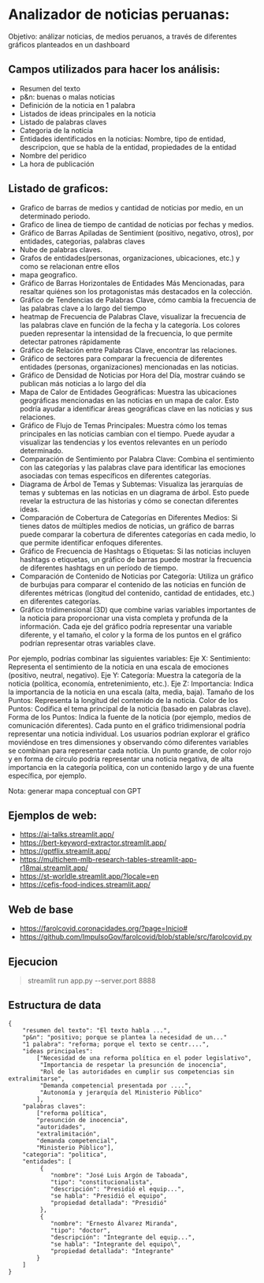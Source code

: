 # Analizador de noticias peruanas:
Objetivo: análizar noticias, de medios peruanos, a través de diferentes gráficos planteados en un dashboard

## Campos utilizados para hacer los análisis:
- Resumen del texto
- p&n: buenas o malas noticias
- Definición de la noticia en 1 palabra
- Listados de ideas principales en la noticia
- Listado de palabras claves
- Categoria de la noticia
- Entidades identificados en la noticias: Nombre, tipo de entidad, descripcion, que se habla de la entidad, propiedades de la entidad
- Nombre del peridico
- La hora de publicación

## Listado de graficos:

- Grafico de barras de medios y cantidad de noticias por medio, en un determinado periodo.
- Grafico de linea de tiempo de cantidad de noticias por fechas y medios.
- Gráfico de Barras Apiladas de Sentimient (positivo, negativo, otros), por entidades, categorias, palabras claves
- Nube de palabras claves.
- Grafos de entidades(personas, organizaciones, ubicaciones, etc.) y como se relacionan entre ellos
- mapa geografico.
- Gráfico de Barras Horizontales de Entidades Más Mencionadas, para resaltar quiénes son los protagonistas más destacados en la colección.
- Gráfico de Tendencias de Palabras Clave, cómo cambia la frecuencia de las palabras clave a lo largo del tiempo
- heatmap de Frecuencia de Palabras Clave, visualizar la frecuencia de las palabras clave en función de la fecha y la categoría. Los colores pueden representar la intensidad de la frecuencia, lo que permite detectar patrones rápidamente
- Gráfico de Relación entre Palabras Clave, encontrar las relaciones.
- Gráfico de sectores para comparar la frecuencia de diferentes entidades (personas, organizaciones) mencionadas en las noticias. 
- Gráfico de Densidad de Noticias por Hora del Día, mostrar cuándo se publican más noticias a lo largo del día
- Mapa de Calor de Entidades Geográficas: Muestra las ubicaciones geográficas mencionadas en las noticias en un mapa de calor. Esto podría ayudar a identificar áreas geográficas clave en las noticias y sus relaciones.
- Gráfico de Flujo de Temas Principales: Muestra cómo los temas principales en las noticias cambian con el tiempo. Puede ayudar a visualizar las tendencias y los eventos relevantes en un período determinado.
- Comparación de Sentimiento por Palabra Clave: Combina el sentimiento con las categorías y las palabras clave para identificar las emociones asociadas con temas específicos en diferentes categorías.
- Diagrama de Árbol de Temas y Subtemas: Visualiza las jerarquías de temas y subtemas en las noticias en un diagrama de árbol. Esto puede revelar la estructura de las historias y cómo se conectan diferentes ideas.
- Comparación de Cobertura de Categorías en Diferentes Medios: Si tienes datos de múltiples medios de noticias, un gráfico de barras puede comparar la cobertura de diferentes categorías en cada medio, lo que permite identificar enfoques diferentes.
- Gráfico de Frecuencia de Hashtags o Etiquetas:
Si las noticias incluyen hashtags o etiquetas, un gráfico de barras puede mostrar la frecuencia de diferentes hashtags en un período de tiempo.
- Comparación de Contenido de Noticias por Categoría:
Utiliza un gráfico de burbujas para comparar el contenido de las noticias en función de diferentes métricas (longitud del contenido, cantidad de entidades, etc.) en diferentes categorías.
- Gráfico tridimensional (3D) que combine varias variables importantes de la noticia para proporcionar una vista completa y profunda de la información. Cada eje del gráfico podría representar una variable diferente, y el tamaño, el color y la forma de los puntos en el gráfico podrían representar otras variables clave.

Por ejemplo, podrías combinar las siguientes variables:
Eje X: Sentimiento: Representa el sentimiento de la noticia en una escala de emociones (positivo, neutral, negativo).
Eje Y: Categoría: Muestra la categoría de la noticia (política, economía, entretenimiento, etc.).
Eje Z: Importancia: Indica la importancia de la noticia en una escala (alta, media, baja).
Tamaño de los Puntos: Representa la longitud del contenido de la noticia.
Color de los Puntos: Codifica el tema principal de la noticia (basado en palabras clave).
Forma de los Puntos: Indica la fuente de la noticia (por ejemplo, medios de comunicación diferentes).
Cada punto en el gráfico tridimensional podría representar una noticia individual. Los usuarios podrían explorar el gráfico moviéndose en tres dimensiones y observando cómo diferentes variables se combinan para representar cada noticia. Un punto grande, de color rojo y en forma de círculo podría representar una noticia negativa, de alta importancia en la categoría política, con un contenido largo y de una fuente específica, por ejemplo.

Nota: generar mapa conceptual con GPT

## Ejemplos de web:

- https://ai-talks.streamlit.app/
- https://bert-keyword-extractor.streamlit.app/
- https://gptflix.streamlit.app/
- https://multichem-mlb-research-tables-streamlit-app-r18mai.streamlit.app/
- https://st-worldle.streamlit.app/?locale=en
- https://cefis-food-indices.streamlit.app/


## Web de base
- https://farolcovid.coronacidades.org/?page=Inicio#
- https://github.com/ImpulsoGov/farolcovid/blob/stable/src/farolcovid.py

## Ejecucion
> streamlit run app.py --server.port 8888

## Estructura de data

```
{
    "resumen del texto": "El texto habla ...",
    "p&n": "positivo; porque se plantea la necesidad de un..."
    "1 palabra": "reforma; porque el texto se centr....",
    "ideas principales": 
        ["Necesidad de una reforma política en el poder legislativo",
         "Importancia de respetar la presunción de inocencia",
         "Rol de las autoridades en cumplir sus competencias sin extralimitarse",
         "Demanda competencial presentada por ....",
         "Autonomía y jerarquía del Ministerio Público"
        ],
    "palabras claves": 
        ["reforma política",
        "presunción de inocencia",
        "autoridades",
        "extralimitación",
        "demanda competencial",
        "Ministerio Público"],
    "categoria": "politica",
    "entidades": [
         {  
            "nombre": "José Luis Argón de Taboada",
            "tipo": "constitucionalista",
            "descripción": "Presidió el equip...",
            "se habla": "Presidió el equipo",
            "propiedad detallada": "Presidió"
         },
         {
            "nombre": "Ernesto Álvarez Miranda",
            "tipo": "doctor",
            "descripción": "Integrante del equip...",
            "se habla": "Integrante del equipo\",
            "propiedad detallada": "Integrante"
        }
    ]
}
```


